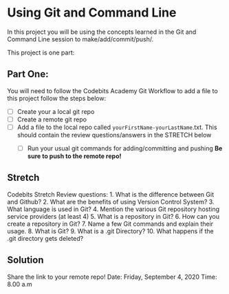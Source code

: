# Using Git and Command Line
In this project you will be using the concepts learned in the Git and Command Line session to make/add/commit/push/.

This project is one part:

## Part One:
You will need to follow the Codebits Academy Git Workflow to add a file to this project follow the steps below:

- [ ] Create your a local git repo 
- [ ] Create a remote git repo
- [ ] Add a file to the local repo called `yourFirstName-yourLastName`.txt. This should contain the review questions/answers in the STRETCH below
  - [ ] Run your usual git commands for adding/committing and pushing **Be sure to push to the remote repo!**


## Stretch
Codebits Stretch Review questions: 
    1. What is the difference between Git and Github?
    2. What are the benefits of using Version Control System? 
    3. What language is used in Git?
    4. Mention the various Git repository hosting service providers (at least 4)
    5. What is a repository in Git?
    6. How can you create a repository in Git?
    7. Name a few Git commands and explain their usage.
    8. What is Git?
    9. What is a .git Directory?
    10. What happens if the .git directory gets deleted?

## Solution
Share the link to your remote repo! 
Date: Friday, September 4, 2020
Time: 8.00 a.m